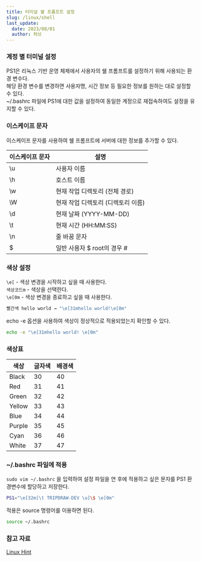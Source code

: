 ```yaml
---
title: 터미널 쉘 프롬프트 설정
slug: /linux/shell
last_update:
  date: 2023/08/01
  author: 허브
---
```


### 계정 별 터미널 설정

PS1은 리눅스 기반 운영 체제에서 사용자의 쉘 프롬프트를 설정하기 위해 사용되는 환경 변수다.  
해당 환경 변수를 변경하면 사용자명, 시간 정보 등 필요한 정보를 원하는 대로 설정할 수 있다.  
~/.bashrc 파일에 PS1에 대한 값을 설정하여 동일한 계정으로 재접속하여도 설정을 유지할 수 있다.  

### 이스케이프 문자

이스케이프 문자를 사용하여 쉘 프롬프트에 서버에 대한 정보를 추가할 수 있다.  

| 이스케이프 문자 | 설명 |
| --- | --- |
| \u | 사용자 이름 |
| \h | 호스트 이름 |
| \w | 현재 작업 디렉토리 (전체 경로) |
| \W | 현재 작업 디렉토리 (디렉토리 이름) |
| \d | 현재 날짜 (YYYY-MM-DD) |
| \t | 현재 시간 (HH:MM:SS) |
| \n | 줄 바꿈 문자 |
| \$ | 일반 사용자 $ root의 경우 # |

### 색상 설정

`\e[` - 색상 변경을 시작하고 싶을 때 사용한다.  
`색상코드m` - 색상을 선택한다.  
`\e[0m` - 색상 변경을 종료하고 싶을 때 사용한다.

```bash
빨간색 hello world → "\e[31mhello world!\e[0m"
```

echo -e 옵션을 사용하여 색상이 정상적으로 적용되었는지 확인할 수 있다.  

```bash
echo -e "\e[31mhello world! \e[0m"
```

### 색상표

| 색상 | 글자색 | 배경색 |
| --- | --- | --- |
| Black | 30 | 40 |
| Red | 31 | 41 |
| Green | 32 | 42 |
| Yellow | 33 | 43 |
| Blue | 34 | 44 |
| Purple | 35 | 45 |
| Cyan | 36 | 46 |
| White | 37 | 47 |

### ~/.bashrc 파일에 적용

`sudo vim ~/.bashrc` 을 입력하여 설정 파일을 연 후에 적용하고 싶은 문자를 PS1 환경변수에 할당하고 저장한다.  

```bash title="~/.bashrc"
PS1="\e[32m[\t TRIPDRAW-DEV \u]\$ \e[0m"
```

적용은 source 명령어를 이용하면 된다.  

```bash
source ~/.bashrc
```

### 참고 자료

[Linux Hint](https://linuxhint.com/bash-ps1-customization/)
